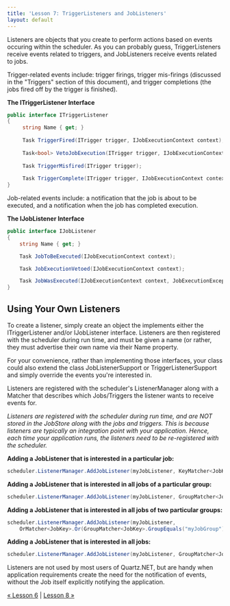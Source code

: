 ```yaml
---
title: 'Lesson 7: TriggerListeners and JobListeners'
layout: default
---
```


Listeners are objects that you create to perform actions based on events occuring within the scheduler.
As you can probably guess, TriggerListeners receive events related to triggers, and JobListeners receive events related to jobs.

Trigger-related events include: trigger firings, trigger mis-firings (discussed in the "Triggers" section of this document),
and trigger completions (the jobs fired off by the trigger is finished).

__The ITriggerListener Interface__

```c#
public interface ITriggerListener
{
	 string Name { get; }
	 
	 Task TriggerFired(ITrigger trigger, IJobExecutionContext context);
	 
	 Task<bool> VetoJobExecution(ITrigger trigger, IJobExecutionContext context);
	 
	 Task TriggerMisfired(ITrigger trigger);
	 
	 Task TriggerComplete(ITrigger trigger, IJobExecutionContext context, int triggerInstructionCode);
}
```

Job-related events include: a notification that the job is about to be executed, and a notification when the job has completed execution.

__The IJobListener Interface__

```c#
public interface IJobListener
{
	string Name { get; }

	Task JobToBeExecuted(IJobExecutionContext context);

	Task JobExecutionVetoed(IJobExecutionContext context);

	Task JobWasExecuted(IJobExecutionContext context, JobExecutionException jobException);
} 
```

## Using Your Own Listeners

To create a listener, simply create an object the implements either the ITriggerListener and/or IJobListener interface. 
Listeners are then registered with the scheduler during run time, and must be given a name (or rather, they must advertise their own 
name via their Name property. 

For your convenience, rather than implementing those interfaces, your class could also extend the class JobListenerSupport or TriggerListenerSupport
and simply override the events you're interested in.


Listeners are registered with the scheduler's ListenerManager along with a Matcher that describes which Jobs/Triggers the listener wants to receive events for.

*Listeners are registered with the scheduler during run time, and are NOT stored in the JobStore along with the jobs and triggers. 
This is because listeners are typically an integration point with your application. 
Hence, each time your application runs, the listeners need to be re-registered with the scheduler.*


**Adding a JobListener that is interested in a particular job:**

```c#
scheduler.ListenerManager.AddJobListener(myJobListener, KeyMatcher<JobKey>.KeyEquals(new JobKey("myJobName", "myJobGroup")));
```

**Adding a JobListener that is interested in all jobs of a particular group:**

```c#
scheduler.ListenerManager.AddJobListener(myJobListener, GroupMatcher<JobKey>.GroupEquals("myJobGroup"));
```

**Adding a JobListener that is interested in all jobs of two particular groups:**

```c#
scheduler.ListenerManager.AddJobListener(myJobListener,
	OrMatcher<JobKey>.Or(GroupMatcher<JobKey>.GroupEquals("myJobGroup"), GroupMatcher<JobKey>.GroupEquals("yourGroup")));
```


**Adding a JobListener that is interested in all jobs:**

```c#
scheduler.ListenerManager.AddJobListener(myJobListener, GroupMatcher<JobKey>.AnyGroup());
```

Listeners are not used by most users of Quartz.NET, but are handy when application requirements create the need
for the notification of events, without the Job itself explicitly notifying the application.

[&laquo; Lesson 6](crontriggers.html) | [Lesson 8 &raquo;](scheduler-listeners.html)
